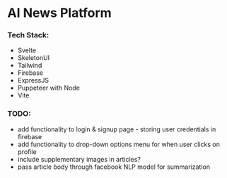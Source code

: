 # AI News Platform

### Tech Stack:
 * Svelte
 * SkeletonUI
 * Tailwind
 * Firebase
 * ExpressJS
 * Puppeteer with Node
 * Vite


### TODO:
 * add functionality to login & signup page - storing user credentials in firebase
 * add functionality to drop-down options menu for when user clicks on profile
 * include supplementary images in articles?
 * pass article body through facebook NLP model for summarization